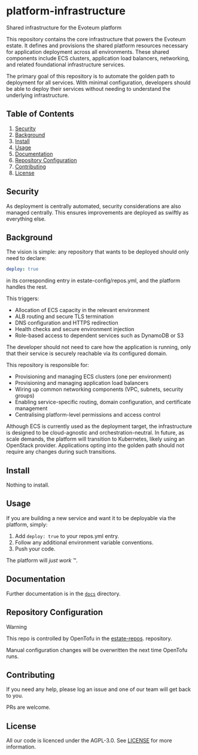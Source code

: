 [//]: # (STANDARD README)
[//]: # (https://github.com/RichardLitt/standard-readme)
[//]: # (----------------------------------------------)
[//]: # (Uncomment optional sections as required)
[//]: # (----------------------------------------------)

[//]: # (Title)
[//]: # (Match repository name)
[//]: # (REQUIRED)

# platform-infrastructure

[//]: # (Banner)
[//]: # (OPTIONAL)
[//]: # (Must not have its own title)
[//]: # (Must link to local image in current repository)


[//]: # (Badges)
[//]: # (OPTIONAL)
[//]: # (Must not have its own title)


[//]: # (Short description)
[//]: # (REQUIRED)
[//]: # (An overview of the intentions of this repo)
[//]: # (Must not have its own title)
[//]: # (Must be less than 120 characters)
[//]: # (Must match GitHub's description)

Shared infrastructure for the Evoteum platform

[//]: # (Long Description)
[//]: # (OPTIONAL)
[//]: # (Must not have its own title)
[//]: # (A detailed description of the repo)


This repository contains the core infrastructure that powers the Evoteum estate. It defines and provisions the shared platform resources necessary for application deployment across all environments. These shared components include ECS clusters, application load balancers, networking, and related foundational infrastructure services.

The primary goal of this repository is to automate the golden path to deployment for all services. With minimal configuration, developers should be able to deploy their services without needing to understand the underlying infrastructure.


## Table of Contents

[//]: # (REQUIRED)
[//]: # (Delete as appropriate)

1. [Security](#security)
1. [Background](#background)
1. [Install](#install)
1. [Usage](#usage)
1. [Documentation](#documentation)
1. [Repository Configuration](#repository-configuration)
1. [Contributing](#contributing)
1. [License](#license)

## Security
[//]: # (OPTIONAL)
[//]: # (May go here if it is important to highlight security concerns.)

As deployment is centrally automated, security considerations are also managed centrally. This ensures improvements are deployed as swiftly as everything else.

## Background
[//]: # (OPTIONAL)
[//]: # (Explain the motivation and abstract dependencies for this repo)

The vision is simple: any repository that wants to be deployed should only need to declare:

```yaml
deploy: true
```

in its corresponding entry in estate-config/repos.yml, and the platform handles the rest.

This triggers:
- Allocation of ECS capacity in the relevant environment
- ALB routing and secure TLS termination
- DNS configuration and HTTPS redirection
- Health checks and secure environment injection
- Role-based access to dependent services such as DynamoDB or S3

The developer should not need to care how the application is running, only that their service is securely reachable via its configured domain.


This repository is responsible for:
- Provisioning and managing ECS clusters (one per environment)
- Provisioning and managing application load balancers
- Wiring up common networking components (VPC, subnets, security groups)
- Enabling service-specific routing, domain configuration, and certificate management
- Centralising platform-level permissions and access control

Although ECS is currently used as the deployment target, the infrastructure is designed to be cloud-agnostic and orchestration-neutral. In future, as scale demands, the platform will transition to Kubernetes, likely using an OpenStack provider. Applications opting into the golden path should not require any changes during such transitions.



## Install

[//]: # (Explain how to install the thing.)
[//]: # (OPTIONAL IF documentation repo)
[//]: # (ELSE REQUIRED)

Nothing to install.

## Usage
[//]: # (REQUIRED)
[//]: # (Explain what the thing does. Use screenshots and/or videos.)

If you are building a new service and want it to be deployable via the platform, simply:

1.	Add `deploy: true` to your repos.yml entry.
2.	Follow any additional environment variable conventions.
3.	Push your code.

The platform will _just work_ ™.

[//]: # (Extra sections)
[//]: # (OPTIONAL)
[//]: # (This should not be called "Extra Sections".)
[//]: # (This is a space for ≥0 sections to be included,)
[//]: # (each of which must have their own titles.)



## Documentation

Further documentation is in the [`docs`](docs/) directory.

## Repository Configuration

> [!WARNING]  
> This repo is controlled by OpenTofu in the [estate-repos](https://github.com/evoteum/estate-repos). repository.  
>  
> Manual configuration changes will be overwritten the next time OpenTofu runs.


[//]: # (## API)
[//]: # (OPTIONAL)
[//]: # (Describe exported functions and objects)



[//]: # (## Maintainers)
[//]: # (OPTIONAL)
[//]: # (List maintainers for this repository)
[//]: # (along with one way of contacting them - GitHub link or email.)



[//]: # (## Thanks)
[//]: # (OPTIONAL)
[//]: # (State anyone or anything that significantly)
[//]: # (helped with the development of this project)



## Contributing
[//]: # (REQUIRED)
If you need any help, please log an issue and one of our team will get back to you.

PRs are welcome.


## License
[//]: # (REQUIRED)

All our code is licenced under the AGPL-3.0. See [LICENSE](LICENSE) for more information.
